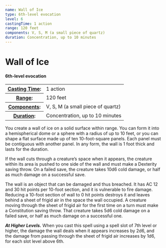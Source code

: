 ```yaml
---
name: Wall of Ice
type: 6th-level evocation
level: 6
castingTime: 1 action
range: 120 feet
components: V, S, M (a small piece of quartz)
duration: Concentration, up to 10 minutes
---
```


Wall of Ice
===========

#### 6th-level evocation

<table cellspacing="0" class="statBlock"><tbody><tr><th><a href="/srd/magicOverview/spellDescriptions.htm#level">Casting Time</a>:</th><td>1 action</td></tr><tr><th><a href="/srd/magicOverview/spellDescriptions.htm#components">Range</a>:</th><td>120 feet</td></tr><tr><th><a href="/srd/magicOverview/spellDescriptions.htm#range">Components</a>:</th><td>V, S, M (a small piece of quartz)</td></tr><tr><th><a href="/srd/magicOverview/spellDescriptions.htm#effect">Duration</a>:</th><td>Concentration, up to 10 minutes</td></tr></tbody></table>

You create a wall of ice on a solid surface within range. You can form it into a hemispherical dome or a sphere with a radius of up to 10 feet, or you can shape a flat surface made up of ten 10-foot-square panels. Each panel must be contiguous with another panel. In any form, the wall is 1 foot thick and lasts for the duration.

If the wall cuts through a creature’s space when it appears, the creature within its area is pushed to one side of the wall and must make a Dexterity saving throw. On a failed save, the creature takes 10d6 cold damage, or half as much damage on a successful save.

The wall is an object that can be damaged and thus breached. It has AC 12 and 30 hit points per 10-foot section, and it is vulnerable to fire damage. Reducing a 10-foot section of wall to 0 hit points destroys it and leaves behind a sheet of frigid air in the space the wall occupied. A creature moving through the sheet of frigid air for the first time on a turn must make a Constitution saving throw. That creature takes 5d6 cold damage on a failed save, or half as much damage on a successful one.

_**At Higher Levels.**_ When you cast this spell using a spell slot of 7th level or higher, the damage the wall deals when it appears increases by 2d6, and the damage from passing through the sheet of frigid air increases by 1d6, for each slot level above 6th.